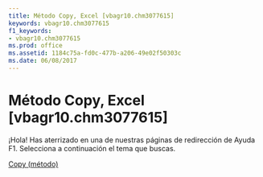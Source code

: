 ```yaml
---
title: Método Copy, Excel [vbagr10.chm3077615]
keywords: vbagr10.chm3077615
f1_keywords:
- vbagr10.chm3077615
ms.prod: office
ms.assetid: 1184c75a-fd0c-477b-a206-49e02f50303c
ms.date: 06/08/2017
---
```





# Método Copy, Excel [vbagr10.chm3077615]

¡Hola! Has aterrizado en una de nuestras páginas de redirección de Ayuda F1. Selecciona a continuación el tema que buscas.


 [Copy (método)](http://msdn.microsoft.com/library/copy-method%28Office.15%29.aspx)


